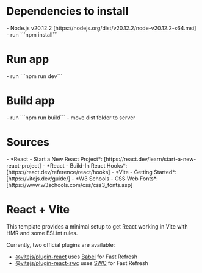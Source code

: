 <h1>Dependencies to install</h1>
- Node.js v20.12.2 [https://nodejs.org/dist/v20.12.2/node-v20.12.2-x64.msi]
- run ```npm install```

<h1>Run app</h1>
- run ```npm run dev```

<h1>Build app</h1>
- run ```npm run build```
- move dist folder to server

<h1>Sources</h1>
- *React - Start a New React Project*: [https://react.dev/learn/start-a-new-react-project]
- *React - Build-In React Hooks*: [https://react.dev/reference/react/hooks]
- *Vite - Getting Started*: [https://vitejs.dev/guide/]
- *W3 Schools - CSS Web Fonts*: [https://www.w3schools.com/css/css3_fonts.asp]



# React + Vite

This template provides a minimal setup to get React working in Vite with HMR and some ESLint rules.

Currently, two official plugins are available:

- [@vitejs/plugin-react](https://github.com/vitejs/vite-plugin-react/blob/main/packages/plugin-react/README.md) uses [Babel](https://babeljs.io/) for Fast Refresh
- [@vitejs/plugin-react-swc](https://github.com/vitejs/vite-plugin-react-swc) uses [SWC](https://swc.rs/) for Fast Refresh
